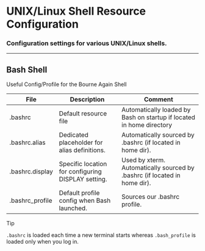 # UNIX/Linux Shell Resource Configuration
### Configuration settings for various UNIX/Linux shells.


***
## Bash Shell
Useful Config/Profile for the Bourne Again Shell




File|Description|Comment|
|---|---|---|
|.bashrc| Default resource file |Automatically loaded by Bash on startup if located in home directory|
|.bashrc.alias| Dedicated placeholder for alias definitions.|Automatically sourced by .bashrc (if located in home dir).|
|.bashrc.display| Specific location for configuring DISPLAY setting. |Used by xterm. Automatically sourced by .bashrc (if located in home dir).|
|.bashrc_profile| Default profile config when Bash launched.| Sources our .bashrc profile.|


> [!TIP]
> `.bashrc` is loaded each time a new terminal starts whereas `.bash_profile` is loaded only when you log in. 



